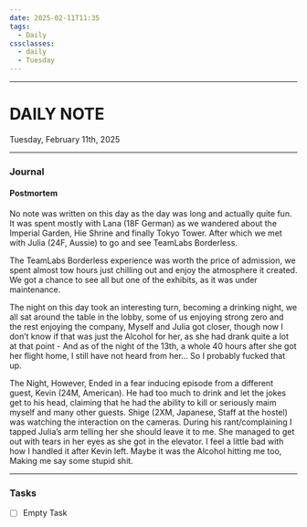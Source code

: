 ```yaml
---
date: 2025-02-11T11:35
tags:
  - Daily
cssclasses:
  - daily 
  - Tuesday
---
```

---
# DAILY NOTE
Tuesday, February 11th, 2025
***
### Journal
#### Postmortem
No note was written on this day as the day was long and actually quite fun. It was spent mostly with Lana (18F German) as we wandered about the Imperial Garden, Hie Shrine and finally Tokyo Tower. After which we met with Julia (24F, Aussie) to go and see TeamLabs Borderless.

The TeamLabs Borderless experience was worth the price of admission, we spent almost tow hours just chilling out and enjoy the atmosphere it created. We got a chance to see all but one of the exhibits, as it was under maintenance.

The night on this day took an interesting turn, becoming a drinking night, we all sat around the table in the lobby, some of us enjoying strong zero and the rest enjoying the company, Myself and Julia got closer, though now I don’t know if that was just the Alcohol for her, as she had drank quite a lot at that point - And as of the night of the 13th, a whole 40 hours after she got her flight home, I still have not heard from her… So I probably fucked that up.

The Night, However, Ended in a fear inducing episode from a different guest, Kevin (24M, American). He had too much to drink and let the jokes get to his head, claiming that he had the ability to kill or seriously maim myself and many other guests. Shige (2XM, Japanese, Staff at the hostel) was watching the interaction on the cameras. During his rant/complaining I tapped Julia’s arm telling her she should leave it to me. She managed to get out with tears in her eyes as she got in the elevator. I feel a little bad with how I handled it after Kevin left. Maybe it was the Alcohol hitting me too, Making me say some stupid shit.
***
### Tasks
- [ ] Empty Task
